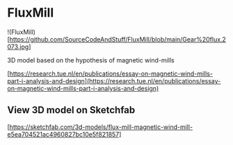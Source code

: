 # FluxMill

!(FluxMill)[https://github.com/SourceCodeAndStuff/FluxMill/blob/main/Gear%20flux.2073.jpg]

3D model based on the hypothesis of magnetic wind-mills

[https://research.tue.nl/en/publications/essay-on-magnetic-wind-mills-part-i-analysis-and-design](https://research.tue.nl/en/publications/essay-on-magnetic-wind-mills-part-i-analysis-and-design)

## View 3D model on Sketchfab

[https://sketchfab.com/3d-models/flux-mill-magnetic-wind-mill-e5ea704521ac4960827bc10e5f821857]
